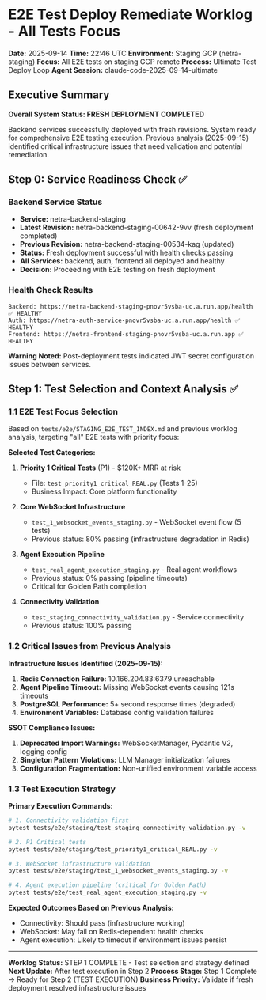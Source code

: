 # E2E Test Deploy Remediate Worklog - All Tests Focus
**Date:** 2025-09-14
**Time:** 22:46 UTC
**Environment:** Staging GCP (netra-staging)
**Focus:** All E2E tests on staging GCP remote
**Process:** Ultimate Test Deploy Loop
**Agent Session:** claude-code-2025-09-14-ultimate

## Executive Summary

**Overall System Status: FRESH DEPLOYMENT COMPLETED**

Backend services successfully deployed with fresh revisions. System ready for comprehensive E2E testing execution. Previous analysis (2025-09-15) identified critical infrastructure issues that need validation and potential remediation.

## Step 0: Service Readiness Check ✅

### Backend Service Status
- **Service:** netra-backend-staging
- **Latest Revision:** netra-backend-staging-00642-9vv (fresh deployment completed)
- **Previous Revision:** netra-backend-staging-00534-kag (updated)
- **Status:** Fresh deployment successful with health checks passing
- **All Services:** backend, auth, frontend all deployed and healthy
- **Decision:** Proceeding with E2E testing on fresh deployment

### Health Check Results
```
Backend: https://netra-backend-staging-pnovr5vsba-uc.a.run.app/health ✅ HEALTHY
Auth: https://netra-auth-service-pnovr5vsba-uc.a.run.app/health ✅ HEALTHY
Frontend: https://netra-frontend-staging-pnovr5vsba-uc.a.run.app ✅ HEALTHY
```

**Warning Noted:** Post-deployment tests indicated JWT secret configuration issues between services.

## Step 1: Test Selection and Context Analysis ✅

### 1.1 E2E Test Focus Selection

Based on `tests/e2e/STAGING_E2E_TEST_INDEX.md` and previous worklog analysis, targeting "all" E2E tests with priority focus:

**Selected Test Categories:**

1. **Priority 1 Critical Tests** (P1) - $120K+ MRR at risk
   - File: `test_priority1_critical_REAL.py` (Tests 1-25)
   - Business Impact: Core platform functionality

2. **Core WebSocket Infrastructure**
   - `test_1_websocket_events_staging.py` - WebSocket event flow (5 tests)
   - Previous status: 80% passing (infrastructure degradation in Redis)

3. **Agent Execution Pipeline**
   - `test_real_agent_execution_staging.py` - Real agent workflows
   - Previous status: 0% passing (pipeline timeouts)
   - Critical for Golden Path completion

4. **Connectivity Validation**
   - `test_staging_connectivity_validation.py` - Service connectivity
   - Previous status: 100% passing

### 1.2 Critical Issues from Previous Analysis

**Infrastructure Issues Identified (2025-09-15):**
1. **Redis Connection Failure:** 10.166.204.83:6379 unreachable
2. **Agent Pipeline Timeout:** Missing WebSocket events causing 121s timeouts
3. **PostgreSQL Performance:** 5+ second response times (degraded)
4. **Environment Variables:** Database config validation failures

**SSOT Compliance Issues:**
1. **Deprecated Import Warnings:** WebSocketManager, Pydantic V2, logging config
2. **Singleton Pattern Violations:** LLM Manager initialization failures
3. **Configuration Fragmentation:** Non-unified environment variable access

### 1.3 Test Execution Strategy

**Primary Execution Commands:**
```bash
# 1. Connectivity validation first
pytest tests/e2e/staging/test_staging_connectivity_validation.py -v

# 2. P1 Critical tests
pytest tests/e2e/staging/test_priority1_critical_REAL.py -v

# 3. WebSocket infrastructure validation
pytest tests/e2e/staging/test_1_websocket_events_staging.py -v

# 4. Agent execution pipeline (critical for Golden Path)
pytest tests/e2e/test_real_agent_execution_staging.py -v
```

**Expected Outcomes Based on Previous Analysis:**
- Connectivity: Should pass (infrastructure working)
- WebSocket: May fail on Redis-dependent health checks
- Agent execution: Likely to timeout if environment issues persist

---

**Worklog Status:** STEP 1 COMPLETE - Test selection and strategy defined
**Next Update:** After test execution in Step 2
**Process Stage:** Step 1 Complete → Ready for Step 2 (TEST EXECUTION)
**Business Priority:** Validate if fresh deployment resolved infrastructure issues